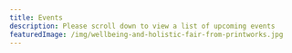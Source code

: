 ```yaml
---
title: Events
description: Please scroll down to view a list of upcoming events
featuredImage: /img/wellbeing-and-holistic-fair-from-printworks.jpg
---
```

#